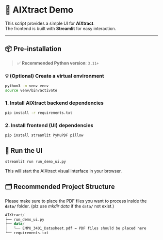 # 🧠 AIXtract Demo

This script provides a simple UI for **AIXtract**.  
The frontend is built with **Streamlit** for easy interaction.

---

## 📦 Pre-installation

> ✅ **Recommended Python version**: `3.11+`

### 💡 (Optional) Create a virtual environment

```bash
python3 -m venv venv
source venv/bin/activate       
```

### 1. Install AIXtract backend dependencies

```bash
pip install -r requirements.txt
```
### 2. Install frontend (UI) dependencies

```bash
pip install streamlit PyMuPDF pillow

```

## 🚀 Run the UI
```bash
streamlit run run_demo_ui.py
```
This will start the AIXtract visual interface in your browser.

## 🗂 Recommended Project Structure

Please make sure to place the PDF files you want to process inside the **`data/`** folder. (plz use *mkdir data* if the `data/` not exist.)
```kotlin
AIXtract/
├── run_demo_ui.py
├── data/
│   └── EMPU_3401_Datasheet.pdf ← PDF files should be placed here
└── requirements.txt
```
